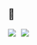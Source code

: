## :pizza:

<a href="https://github.com/anuraghazra/github-readme-stats">
  <img align="left" style="padding-right: 8px;" src="https://github-readme-stats.vercel.app/api?username=Knogobert&show_icons=true&count_private=true&hide=issues" />
</a>
<a href="https://github.com/anuraghazra/github-readme-stats">
  <img align="left" style="padding-right: 0;" src="https://github-readme-stats.vercel.app/api/top-langs/?username=Knogobert&layout=compact" />
</a>
